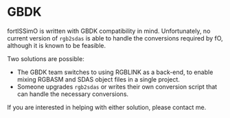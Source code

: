 # GBDK

fortISSimO is written with GBDK compatibility in mind.
Unfortunately, no current version of `rgb2sdas` is able to handle the conversions required by fO, although it is known to be feasible.

Two solutions are possible:
- The GBDK team switches to using RGBLINK as a back-end, to enable mixing RGBASM and SDAS object files in a single project.
- Someone upgrades `rgb2sdas` or writes their own conversion script that can handle the necessary conversions.

If you are interested in helping with either solution, please contact me.
